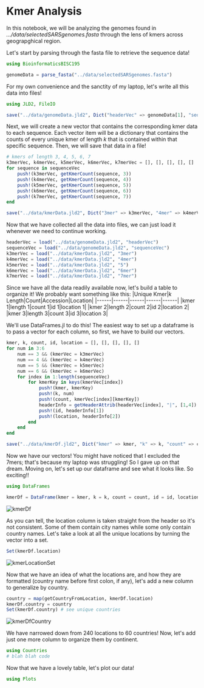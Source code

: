 # Kmer Analysis
In this notebook, we will be analyzing the genomes found in *.../data/selectedSARSgenomes.fasta* through the lens of kmers across geograpghical region.

Let's start by parsing through the fasta file to retrieve the sequence data!

```julia
using BioinformaticsBISC195

genomeData = parse_fasta("../data/selectedSARSgenomes.fasta")
```

For my own convenience and the sanctity of my laptop, let's write all this data into files!

```julia
using JLD2, FileIO

save("../data/genomeData.jld2", Dict("headerVec" => genomeData[1], "sequenceVec" => genomeData[2]))
```

Next, we will create a new vector that contains the corresponding kmer data to each sequence. Each vector item will be a dictionary that contains the counts of every unique kmer of length *k* that is contained within that specific sequence. Then, we will save that data in a file!

```julia
# kmers of length 3, 4, 5, 6, 7
k3merVec, k4merVec, k5merVec, k6merVec, k7merVec = [], [], [], [], []
for sequence in sequenceVec
    push!(k3merVec, getKmerCount(sequence, 3))
    push!(k4merVec, getKmerCount(sequence, 4))
    push!(k5merVec, getKmerCount(sequence, 5))
    push!(k6merVec, getKmerCount(sequence, 6))
    push!(k7merVec, getKmerCount(sequence, 7))
end

save("../data/kmerData.jld2", Dict("3mer" => k3merVec, "4mer" => k4merVec, "5" => k5merVec, "6mer" => k6merVec, "7mer" => k7merVec))
```
Now that we have collected all the data into files, we can just load it whenever we need to continue working.

```julia
headerVec = load("../data/genomeData.jld2", "headerVec")
sequenceVec = load("../data/genomeData.jld2", "sequenceVec")
k3merVec = load("../data/kmerData.jld2", "3mer")
k4merVec = load("../data/kmerData.jld2", "4mer")
k5merVec = load("../data/kmerData.jld2", "5")
k6merVec = load("../data/kmerData.jld2", "6mer")
k7merVec = load("../data/kmerData.jld2", "7mer")
```

Since we have all the data readily available now, let's build a table to organize it! We probably want something like this:
|Unique Kmer|*k* Length|Count|Accession|Location|
|------|------|------|------|------|
|kmer 1|length 1|count 1|id 1|location 1|
|kmer 2|length 2|count 2|id 2|location 2|
|kmer 3|length 3|count 3|id 3|location 3|

We'll use DataFrames.jl to do this! The easiest way to set up a dataframe is to pass a vector for each column, so first, we have to build our vectors.

```julia
kmer, k, count, id, location = [], [], [], [], []
for num in 3:6
    num == 3 && (kmerVec = k3merVec)
    num == 4 && (kmerVec = k4merVec)
    num == 5 && (kmerVec = k5merVec)
    num == 6 && (kmerVec = k6merVec)
    for index in 1:length(sequenceVec)
        for kmerKey in keys(kmerVec[index])
            push!(kmer, kmerKey)
            push!(k, num)
            push!(count, kmerVec[index][kmerKey])
            headerInfo = getHeaderAttrib(headerVec[index], "|", [1,4])
            push!(id, headerInfo[1])
            push!(location, headerInfo[2])
        end
    end
end

save("../data/kmerDf.jld2", Dict("kmer" => kmer, "k" => k, "count" => count, "id" => id, "location" => location)) # in case we want to skip all the previous steps
```

Now we have our vectors! You might have noticed that I excluded the 7mers; that's because my laptop was struggling! So I gave up on that dream. Moving on, let's set up our dataframe and see what it looks like. So exciting!!

```julia
using DataFrames

kmerDf = DataFrame(kmer = kmer, k = k, count = count, id = id, location = location)
```
![kmerDf](/assets/kmerDf.png)

As you can tell, the location column is taken straight from the header so it's not consistent. Some of them contain city names while some only contain country names. Let's take a look at all the unique locations by turning the vector into a set.

```julia
Set(kmerDf.location)
```
![kmerLocationSet](/assets/kmerLocationSet.png)

Now that we have an idea of what the locations are, and how they are formatted (country name before first colon, if any), let's add a new column to generalize by country.

```julia
country = map(getCountryFromLocation, kmerDf.location)
kmerDf.country = country
Set(kmerDf.country) # see unique countries
```
![kmerDfCountry](/assets/kmerDfCountry.png)

We have narrowed down from 240 locations to 60 countries! Now, let's add just one more column to organize them by continent.

```julia
using Countries
# blah blah code
```

Now that we have a lovely table, let's plot our data!

```julia
using Plots

```